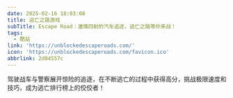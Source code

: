 ```yaml
---
date: 2025-02-16 18:03:08
title: 逃亡之路游戏
subTitle: Escape Road：激情四射的汽车追逐，逃亡之路等你来战！
tags:
  - 酷站
link: 'https://unblockedescaperoads.com/'
icon: 'https://unblockedescaperoads.com/favicon.ico'
abbrlink: 2d04557c
---
```


驾驶战车与警察展开惊险的追逐，在不断逃亡的过程中获得高分，挑战极限速度和技巧，成为逃亡排行榜上的佼佼者！